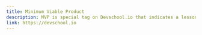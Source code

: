 ```yaml
---
title: Minimum Viable Product
description: MVP is special tag on Devschool.io that indicates a lesson with multiple frontend integrations paths, including Angular, React, Vue, Svelte, Flutter, Ionic, and More.
link: https://devschool.io
---
```


